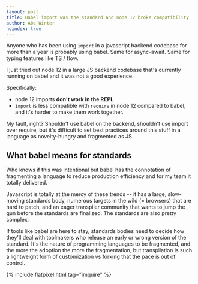```yaml
---
layout: post
title: Babel import was the standard and node 12 broke compatibility
author: Abe Winter
noindex: true
---
```


Anyone who has been using `import` in a javascript backend codebase for more than a year is probably using babel. Same for async-await. Same for typing features like TS / flow.

I just tried out node 12 in a large JS backend codebase that's currently running on babel and it was not a good experience.

Specifically:

* node 12 imports **don't work in the REPL**
* `import` is less compatible with `require` in node 12 compared to babel, and it's harder to make them work together.

My fault, right? Shouldn't use babel on the backend, shouldn't use import over require, but it's difficult to set best practices around this stuff in a language as novelty-hungry and fragmented as JS.

## What babel means for standards

Who knows if this was intentional but babel has the connotation of fragmenting a language to reduce production efficiency and for my team it totally delivered.

Javascript is totally at the mercy of these trends -- it has a large, slow-moving standards body, numerous targets in the wild (= browsers) that are hard to patch, and an eager transpiler community that wants to jump the gun before the standards are finalized. The standards are also pretty complex.

If tools like babel are here to stay, standards bodies need to decide how they'll deal with toolmakers who release an early or wrong version of the standard. It's the nature of programming languages to be fragmented, and the more the adoption the more the fragmentation, but transpilation is such a lightweight form of customization vs forking that the pace is out of control.

{% include flatpixel.html tag="imquire" %}
